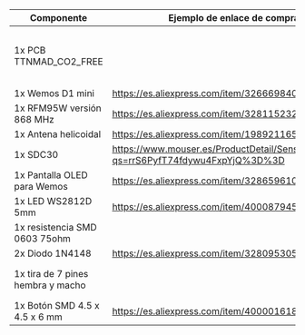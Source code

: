 |Componente|Ejemplo de enlace de compra|Observaciones|
|---|---|---|
|1x PCB TTNMAD_CO2_FREE||Archivos Gerber disponibles en este mismo repositorio|
|1x Wemos D1 mini|https://es.aliexpress.com/item/32666984035.html||
|1x RFM95W versión 868 MHz|https://es.aliexpress.com/item/32811523237.html||
|1x Antena helicoidal|https://es.aliexpress.com/item/1989211654.html||
|1x SDC30|https://www.mouser.es/ProductDetail/Sensirion/SCD30?qs=rrS6PyfT74fdywu4FxpYjQ%3D%3D||
|1x Pantalla OLED para Wemos|https://es.aliexpress.com/item/32865961001.html||
|1x LED WS2812D 5mm|https://es.aliexpress.com/item/4000879459147.html||
|1x resistencia SMD 0603 75ohm||Resistencia para el LED|
|2x Diodo 1N4148|https://es.aliexpress.com/item/32809530568.html||
|1x tira de 7 pines hembra y macho||Para fijar el sensor SCD30 a la PCB| 
|1x Botón SMD 4.5 x 4.5 x 6 mm|https://es.aliexpress.com/item/4000016185866.html||
